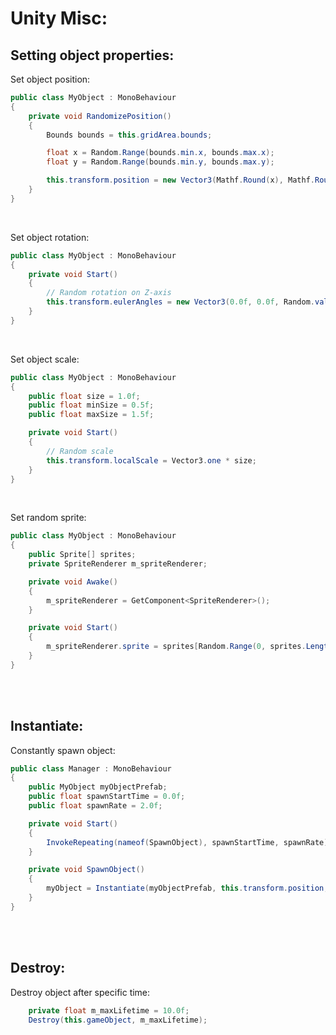 # Unity Misc:

## Setting object properties:
Set object position:
```c#
public class MyObject : MonoBehaviour
{
    private void RandomizePosition()
    {
        Bounds bounds = this.gridArea.bounds;

        float x = Random.Range(bounds.min.x, bounds.max.x);
        float y = Random.Range(bounds.min.y, bounds.max.y);

        this.transform.position = new Vector3(Mathf.Round(x), Mathf.Round(y));
    }
}
```

<br>

Set object rotation:
```c#
public class MyObject : MonoBehaviour
{
    private void Start()
    {
        // Random rotation on Z-axis
        this.transform.eulerAngles = new Vector3(0.0f, 0.0f, Random.value * 360.0f);
    }
}
```

<br>

Set object scale:
```c#
public class MyObject : MonoBehaviour
{
    public float size = 1.0f;
    public float minSize = 0.5f;
    public float maxSize = 1.5f;

    private void Start()
    {
        // Random scale
        this.transform.localScale = Vector3.one * size;
    }
}
```

<br>

Set random sprite:
```c#
public class MyObject : MonoBehaviour
{
    public Sprite[] sprites;
    private SpriteRenderer m_spriteRenderer;

    private void Awake()
    {
        m_spriteRenderer = GetComponent<SpriteRenderer>();
    }

    private void Start()
    {
        m_spriteRenderer.sprite = sprites[Random.Range(0, sprites.Length)];
    }
}
```

<br>
<br>

## Instantiate:
Constantly spawn object:
```c#
public class Manager : MonoBehaviour
{
    public MyObject myObjectPrefab;
    public float spawnStartTime = 0.0f;
    public float spawnRate = 2.0f;

    private void Start()
    {
        InvokeRepeating(nameof(SpawnObject), spawnStartTime, spawnRate);
    }

    private void SpawnObject()
    {
        myObject = Instantiate(myObjectPrefab, this.transform.position, this.transform.rotation);
    }
}
```

<br>
<br>

## Destroy:
Destroy object after specific time:
```c#
    private float m_maxLifetime = 10.0f;
    Destroy(this.gameObject, m_maxLifetime);
```
